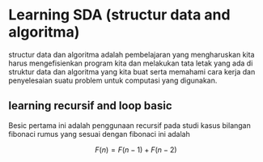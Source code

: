 # Learning SDA (structur data and algoritma)

structur data dan algoritma adalah pembelajaran yang mengharuskan kita harus mengefisienkan program kita dan melakukan tata letak yang ada di struktur data dan algoritma yang kita buat serta memahami cara kerja dan penyelesaian suatu problem untuk computasi yang digunakan.

##  learning recursif and loop basic

Besic pertama ini adalah penggunaan recursif pada studi kasus bilangan fibonaci rumus yang sesuai dengan fibonaci ini adalah 

$$F(n) = F(n-1) + F(n-2)$$